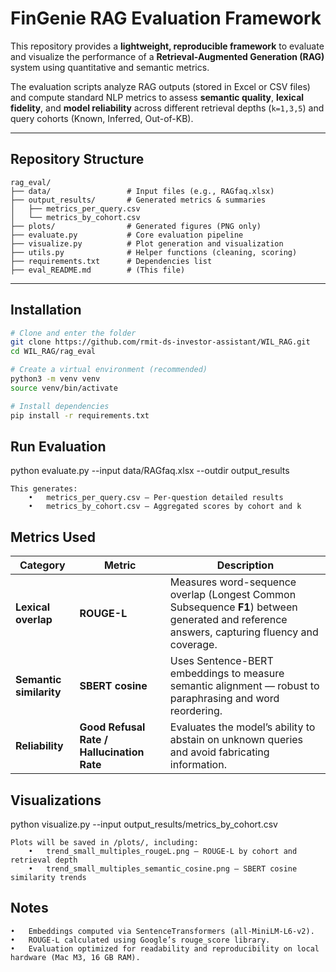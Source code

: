 # FinGenie RAG Evaluation Framework

This repository provides a **lightweight, reproducible framework** to evaluate and visualize the performance of a **Retrieval-Augmented Generation (RAG)** system using quantitative and semantic metrics.

The evaluation scripts analyze RAG outputs (stored in Excel or CSV files) and compute standard NLP metrics to assess **semantic quality**, **lexical fidelity**, and **model reliability** across different retrieval depths (`k=1,3,5`) and query cohorts (Known, Inferred, Out-of-KB).

---

## Repository Structure

````
rag_eval/
├── data/                 # Input files (e.g., RAGfaq.xlsx)
├── output_results/       # Generated metrics & summaries
│   ├── metrics_per_query.csv
│   └── metrics_by_cohort.csv
├── plots/                # Generated figures (PNG only)
├── evaluate.py           # Core evaluation pipeline
├── visualize.py          # Plot generation and visualization
├── utils.py              # Helper functions (cleaning, scoring)
├── requirements.txt      # Dependencies list
├── eval_README.md        # (This file)
````



---
## Installation


```bash
# Clone and enter the folder
git clone https://github.com/rmit-ds-investor-assistant/WIL_RAG.git
cd WIL_RAG/rag_eval

# Create a virtual environment (recommended)
python3 -m venv venv
source venv/bin/activate

# Install dependencies
pip install -r requirements.txt 
```

## Run Evaluation

python evaluate.py --input data/RAGfaq.xlsx --outdir output_results

````
This generates:
	•	metrics_per_query.csv — Per-question detailed results
	•	metrics_by_cohort.csv — Aggregated scores by cohort and k
````

## Metrics Used

| Category | Metric | Description |
|-----------|---------|-------------|
| **Lexical overlap** | **ROUGE-L** | Measures word-sequence overlap (Longest Common Subsequence **F1**) between generated and reference answers, capturing fluency and coverage. |
| **Semantic similarity** | **SBERT cosine** | Uses Sentence-BERT embeddings to measure semantic alignment — robust to paraphrasing and word reordering. |
| **Reliability** | **Good Refusal Rate / Hallucination Rate** | Evaluates the model’s ability to abstain on unknown queries and avoid fabricating information. |

## Visualizations

python visualize.py --input output_results/metrics_by_cohort.csv

```aiignore
Plots will be saved in /plots/, including:
	•	trend_small_multiples_rougeL.png — ROUGE-L by cohort and retrieval depth
	•	trend_small_multiples_semantic_cosine.png — SBERT cosine similarity trends
```

## Notes
 	•	Embeddings computed via SentenceTransformers (all-MiniLM-L6-v2).
	•	ROUGE-L calculated using Google’s rouge_score library.
	•	Evaluation optimized for readability and reproducibility on local hardware (Mac M3, 16 GB RAM).

